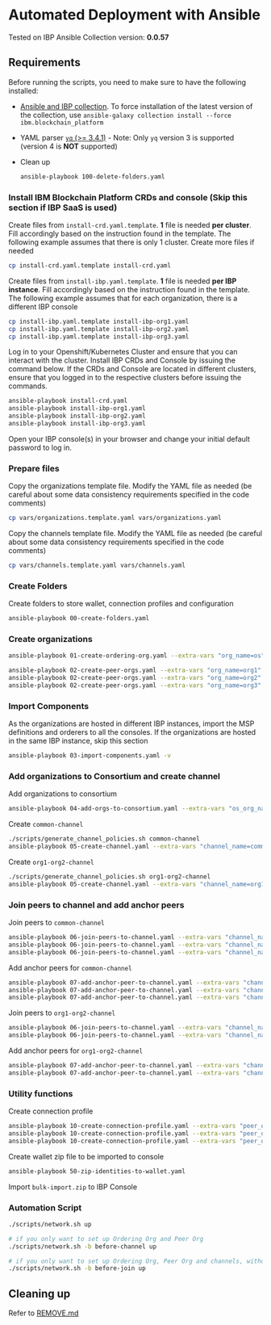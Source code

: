 # Automated Deployment with Ansible

Tested on IBP Ansible Collection version: **0.0.57**

## Requirements

Before running the scripts, you need to make sure to have the following installed:

- [Ansible and IBP collection](https://ibm-blockchain.github.io/ansible-collection/installation.html#requirements). To force installation of the latest version of the collection, use `ansible-galaxy collection install --force ibm.blockchain_platform`

- YAML parser [`yq` (>= 3.4.1)](https://mikefarah.gitbook.io/yq/) - Note: Only `yq` version 3 is supported (version 4 is **NOT** supported)

- Clean up
  
  ```sh
  ansible-playbook 100-delete-folders.yaml
  ```

### Install IBM Blockchain Platform CRDs and console (Skip this section if IBP SaaS is used)

Create files from `install-crd.yaml.template`. **1** file is needed **per cluster**. Fill accordingly based on the instruction found in the template. The following example assumes that there is only 1 cluster. Create more files if needed

```sh
cp install-crd.yaml.template install-crd.yaml
```

Create files from `install-ibp.yaml.template`. **1** file is needed **per IBP instance**. Fill accordingly based on the instruction found in the template. The following example assumes that for each organization, there is a different IBP console

```sh
cp install-ibp.yaml.template install-ibp-org1.yaml
cp install-ibp.yaml.template install-ibp-org2.yaml
cp install-ibp.yaml.template install-ibp-org3.yaml
```

Log in to your Openshift/Kubernetes Cluster and ensure that you can interact with the cluster. Install IBP CRDs and Console by issuing the command below. If the CRDs and Console are located in different clusters, ensure that you logged in to the respective clusters before issuing the commands.

```sh
ansible-playbook install-crd.yaml
ansible-playbook install-ibp-org1.yaml
ansible-playbook install-ibp-org2.yaml
ansible-playbook install-ibp-org3.yaml
```

Open your IBP console(s) in your browser and change your initial default password to log in.

### Prepare files

Copy the organizations template file. Modify the YAML file as needed (be careful about some data consistency requirements specified in the code comments)

```sh
cp vars/organizations.template.yaml vars/organizations.yaml
```

Copy the channels template file. Modify the YAML file as needed (be careful about some data consistency requirements specified in the code comments)

```sh
cp vars/channels.template.yaml vars/channels.yaml
```

### Create Folders

Create folders to store wallet, connection profiles and configuration

```sh
ansible-playbook 00-create-folders.yaml
```

### Create organizations

```sh
ansible-playbook 01-create-ordering-org.yaml --extra-vars "org_name=os" -v

ansible-playbook 02-create-peer-orgs.yaml --extra-vars "org_name=org1" -v
ansible-playbook 02-create-peer-orgs.yaml --extra-vars "org_name=org2" -v
ansible-playbook 02-create-peer-orgs.yaml --extra-vars "org_name=org3" -v
```

### Import Components

As the organizations are hosted in different IBP instances, import the MSP definitions and orderers to all the consoles. If the organizations are hosted in the same IBP instance, skip this section

```sh
ansible-playbook 03-import-components.yaml -v
```

### Add organizations to Consortium and create channel

Add organizations to consortium

```sh
ansible-playbook 04-add-orgs-to-consortium.yaml --extra-vars "os_org_name=os" -v
```

Create `common-channel`

```sh
./scripts/generate_channel_policies.sh common-channel
ansible-playbook 05-create-channel.yaml --extra-vars "channel_name=common-channel os_org_name=os creator_org_name=org1" -v
```

Create `org1-org2-channel`

```sh
./scripts/generate_channel_policies.sh org1-org2-channel
ansible-playbook 05-create-channel.yaml --extra-vars "channel_name=org1-org2-channel os_org_name=os creator_org_name=org1" -v
```

### Join peers to channel and add anchor peers

Join peers to `common-channel`

```sh
ansible-playbook 06-join-peers-to-channel.yaml --extra-vars "channel_name=common-channel os_org_name=os peer_org_name=org1" -v
ansible-playbook 06-join-peers-to-channel.yaml --extra-vars "channel_name=common-channel os_org_name=os peer_org_name=org2" -v
ansible-playbook 06-join-peers-to-channel.yaml --extra-vars "channel_name=common-channel os_org_name=os peer_org_name=org3" -v
```

Add anchor peers for `common-channel`

```sh
ansible-playbook 07-add-anchor-peer-to-channel.yaml --extra-vars "channel_name=common-channel os_org_name=os peer_org_name=org1" -v
ansible-playbook 07-add-anchor-peer-to-channel.yaml --extra-vars "channel_name=common-channel os_org_name=os peer_org_name=org2" -v
ansible-playbook 07-add-anchor-peer-to-channel.yaml --extra-vars "channel_name=common-channel os_org_name=os peer_org_name=org3" -v
```

Join peers to `org1-org2-channel`

```sh
ansible-playbook 06-join-peers-to-channel.yaml --extra-vars "channel_name=org1-org2-channel os_org_name=os peer_org_name=org1" -v
ansible-playbook 06-join-peers-to-channel.yaml --extra-vars "channel_name=org1-org2-channel os_org_name=os peer_org_name=org2" -v
```

Add anchor peers for `org1-org2-channel`

```sh
ansible-playbook 07-add-anchor-peer-to-channel.yaml --extra-vars "channel_name=org1-org2-channel os_org_name=os peer_org_name=org1" -v
ansible-playbook 07-add-anchor-peer-to-channel.yaml --extra-vars "channel_name=org1-org2-channel os_org_name=os peer_org_name=org2" -v
```

### Utility functions

Create connection profile

```sh
ansible-playbook 10-create-connection-profile.yaml --extra-vars "peer_org_name=org1"
ansible-playbook 10-create-connection-profile.yaml --extra-vars "peer_org_name=org2"
ansible-playbook 10-create-connection-profile.yaml --extra-vars "peer_org_name=org3"
```

Create wallet zip file to be imported to console

```sh
ansible-playbook 50-zip-identities-to-wallet.yaml
```

Import `bulk-import.zip` to IBP Console

### Automation Script

```sh
./scripts/network.sh up

# if you only want to set up Ordering Org and Peer Org
./scripts/network.sh -b before-channel up

# if you only want to set up Ordering Org, Peer Org and channels, without joining any peers
./scripts/network.sh -b before-join up
```

## Cleaning up

Refer to [REMOVE.md](./REMOVE.md)
